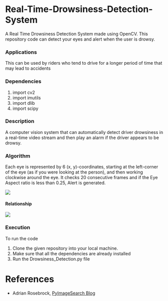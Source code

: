 # Real-Time-Drowsiness-Detection-System
A Real Time Drowsiness Detection System made using OpenCV. This repository code can detect your eyes and alert when the user is drowsy.

### Applications 
This can be used by riders who tend to drive for a longer period of time that may lead to accidents

### Dependencies
1) import cv2
2) import imutils
3) import dlib
4) import scipy

### Description 
A computer vision system that can automatically detect driver drowsiness in a real-time video stream and then play an alarm if the driver appears to be drowsy.

### Algorithm 
Each eye is represented by 6 (x, y)-coordinates, starting at the left-corner of the eye (as if you were looking at the person), and then working clockwise around the eye.
It checks 20 consecutive frames and if the Eye Aspect ratio is less than 0.25, Alert is generated.

<img src="https://github.com/yatharth0512-iitj/Real-Time-Drowsiness-Detection-System/blob/main/assets/eye1.jpg">

#### Relationship

<img src="https://github.com/yatharth0512-iitj/Real-Time-Drowsiness-Detection-System/blob/main/assets/eye2.png">

### Execution 
To run the code
1) Clone the given repository into your local machine.
2) Make sure that all the dependencies are already installed
3) Run the Drowsiness_Detection.py file

# References 
 -   Adrian Rosebrock, [PyImageSearch Blog](https://www.pyimagesearch.com/2017/05/08/drowsiness-detection-opencv/)
